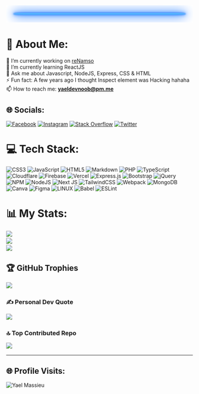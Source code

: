 [![Header](./headerx.png)](https://github.com/yaelsito)
# 💫 About Me:
🔭 I’m currently working on [reNamso](https://github.com/yaelsito/reNamso)<br>🌱 I’m currently learning ReactJS<br>💬 Ask me about Javascript, NodeJS, Express, CSS & HTML<br>⚡ Fun fact: A few years ago I thought Inspect element was Hacking hahaha<br>📫 How to reach me: **yaeldevnoob@pm.me**


## 🌐 Socials:
[![Facebook](https://img.shields.io/badge/Facebook-%231877F2.svg?logo=Facebook&logoColor=white)](https://facebook.com/is.leay) [![Instagram](https://img.shields.io/badge/Instagram-%23E4405F.svg?logo=Instagram&logoColor=white)](https://instagram.com/is.leay) [![Stack Overflow](https://img.shields.io/badge/-Stackoverflow-FE7A16?logo=stack-overflow&logoColor=white)](https://stackoverflow.com/users/yaelmassieu) [![Twitter](https://img.shields.io/badge/Twitter-%231DA1F2.svg?logo=Twitter&logoColor=white)](https://twitter.com/is_leay) 

# 💻 Tech Stack:
![CSS3](https://img.shields.io/badge/css3-%231572B6.svg?style=for-the-badge&logo=css3&logoColor=white) ![JavaScript](https://img.shields.io/badge/javascript-%23323330.svg?style=for-the-badge&logo=javascript&logoColor=%23F7DF1E) ![HTML5](https://img.shields.io/badge/html5-%23E34F26.svg?style=for-the-badge&logo=html5&logoColor=white) ![Markdown](https://img.shields.io/badge/markdown-%23000000.svg?style=for-the-badge&logo=markdown&logoColor=white) ![PHP](https://img.shields.io/badge/php-%23777BB4.svg?style=for-the-badge&logo=php&logoColor=white) ![TypeScript](https://img.shields.io/badge/typescript-%23007ACC.svg?style=for-the-badge&logo=typescript&logoColor=white) ![Cloudflare](https://img.shields.io/badge/Cloudflare-F38020?style=for-the-badge&logo=Cloudflare&logoColor=white) ![Firebase](https://img.shields.io/badge/firebase-%23039BE5.svg?style=for-the-badge&logo=firebase) ![Vercel](https://img.shields.io/badge/vercel-%23000000.svg?style=for-the-badge&logo=vercel&logoColor=white) ![Express.js](https://img.shields.io/badge/express.js-%23404d59.svg?style=for-the-badge&logo=express&logoColor=%2361DAFB) ![Bootstrap](https://img.shields.io/badge/bootstrap-%23563D7C.svg?style=for-the-badge&logo=bootstrap&logoColor=white) ![jQuery](https://img.shields.io/badge/jquery-%230769AD.svg?style=for-the-badge&logo=jquery&logoColor=white) ![NPM](https://img.shields.io/badge/NPM-%23000000.svg?style=for-the-badge&logo=npm&logoColor=white) ![NodeJS](https://img.shields.io/badge/node.js-6DA55F?style=for-the-badge&logo=node.js&logoColor=white) ![Next JS](https://img.shields.io/badge/Next-black?style=for-the-badge&logo=next.js&logoColor=white) ![TailwindCSS](https://img.shields.io/badge/tailwindcss-%2338B2AC.svg?style=for-the-badge&logo=tailwind-css&logoColor=white) ![Webpack](https://img.shields.io/badge/webpack-%238DD6F9.svg?style=for-the-badge&logo=webpack&logoColor=black) ![MongoDB](https://img.shields.io/badge/MongoDB-%234ea94b.svg?style=for-the-badge&logo=mongodb&logoColor=white) ![Canva](https://img.shields.io/badge/Canva-%2300C4CC.svg?style=for-the-badge&logo=Canva&logoColor=white) 	![Figma](https://img.shields.io/badge/figma-%23F24E1E.svg?style=for-the-badge&logo=figma&logoColor=white) ![LINUX](https://img.shields.io/badge/Linux-FCC624?style=for-the-badge&logo=linux&logoColor=black) ![Babel](https://img.shields.io/badge/Babel-F9DC3e?style=for-the-badge&logo=babel&logoColor=black) ![ESLint](https://img.shields.io/badge/ESLint-4B3263?style=for-the-badge&logo=eslint&logoColor=white)
# 📊 My Stats:
![](https://github-readme-stats.vercel.app/api?username=yaelsito&theme=radical&hide_border=false&include_all_commits=false&count_private=false)<br/>
![](https://github-readme-streak-stats.herokuapp.com/?user=yaelsito&theme=radical&hide_border=false)<br/>
![](https://github-readme-stats.vercel.app/api/top-langs/?username=yaelsito&theme=radical&hide_border=false&include_all_commits=false&count_private=false&layout=compact)

## 🏆 GitHub Trophies
![](https://github-profile-trophy.vercel.app/?username=yaelsito&theme=radical&no-frame=false&no-bg=true&margin-w=4)

### ✍️ Personal Dev Quote
![](https://quotes-github-readme.vercel.app/api?quote=Everyone%20sees%20what%20you%20appear%20to%20be,%20few%20experience%20what%20you%20really%20are&author=Machiavelli&type=horizontal&theme=radical)

### 🔝 Top Contributed Repo
![](https://github-contributor-stats.vercel.app/api?username=yaelsito&limit=5&theme=radical&combine_all_yearly_contributions=true)

---
## 🌐 Profile Visits:
<img src="https://komarev.com/ghpvc/?username=yaelsito&color=blueviolet&style=for-the-badge&label=VISITS" alt="Yael Massieu"/>

<!-- Proudly created with GPRM ( https://gprm.itsvg.in ) -->
